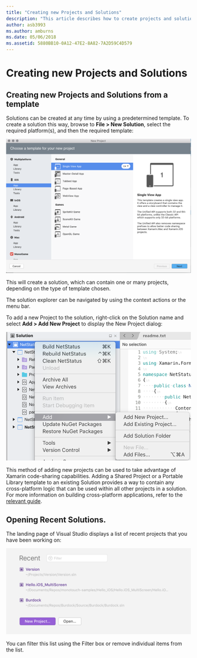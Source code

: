 ```yaml
---
title: "Creating new Projects and Solutions"
description: "This article describes how to create projects and solutions in Visual Studio for Mac"
author: asb3993
ms.author: amburns
ms.date: 05/06/2018
ms.assetid: 5880BB10-0A12-47E2-8A82-7A2D59C4D579
---
```

# Creating new Projects and Solutions

## Creating new Projects and Solutions from a template

Solutions can be created at any time by using a predetermined template. To create a solution this way, browse to **File > New Solution**, select the required platform(s), and then the required template:

![Create new Solutions](media/projects-and-solutions-image0.png)

This will create a solution, which can contain one or many projects, depending on the type of template chosen.

The solution explorer can be navigated by using the context actions or the menu bar.

To add a new Project to the solution, right-click on the Solution name and select **Add > Add New Project** to display the New Project dialog:

 ![Add a new Project](media/projects-and-solutions-image4.png)

This method of adding new projects can be used to take advantage of Xamarin code-sharing capabilities. Adding a Shared Project or a Portable Library template to an existing Solution provides a way to contain any cross-platform logic that can be used within all other projects in a solution. For more information on building cross-platform applications, refer to the [relevant guide](https://developer.xamarin.com/guides/cross-platform/application_fundamentals/code-sharing/).

## Opening Recent Solutions.

The landing page of Visual Studio displays a list of recent projects that you have been working on:

 ![](media/create-new-projects-recent.png)

You can filter this list using the Filter box or remove individual items from the list. 
 